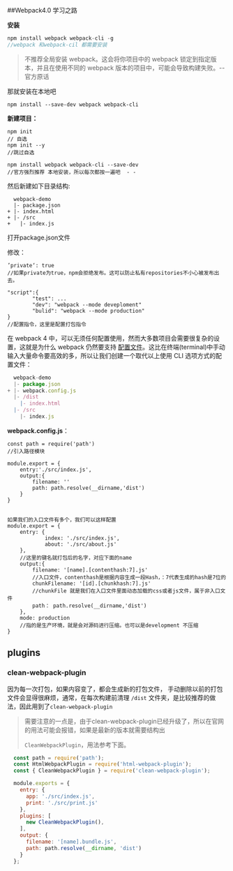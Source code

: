 ##Webpack4.0 学习之路

**安装**

```js
npm install webpack webpack-cli -g
//webpack 和webpack-cil 都需要安装
```

> 不推荐全局安装 webpack。这会将你项目中的 webpack 锁定到指定版本，并且在使用不同的 webpack 版本的项目中，可能会导致构建失败。-- 官方原话

那就安装在本地吧

```
npm install --save-dev webpack webpack-cli
```



**新建项目：**

```
npm init 
// 自选
npm init --y
//跳过自选

npm install webpack webpack-cli --save-dev
//官方强烈推荐 本地安装，所以每次都按一遍吧  - -
```



然后新建如下目录结构:



```
  webpack-demo
  |- package.json
+ |- index.html
+ |- /src
+   |- index.js
```





打开package.json文件

修改：

```
’private‘: true
//如果private为true，npm会拒绝发布。这可以防止私有repositories不小心被发布出去。
```

```
"script":{
		"test": ...
		"dev": "webpack --mode deveploment"
		"bulid": "webpack --mode production"
}
//配置指令，这里是配置打包指令
```





在 webpack 4 中，可以无须任何配置使用，然而大多数项目会需要很复杂的设置，这就是为什么 webpack 仍然要支持 [配置文件](https://www.webpackjs.com/concepts/configuration)。这比在终端(terminal)中手动输入大量命令要高效的多，所以让我们创建一个取代以上使用 CLI 选项方式的配置文件：

```js
  webpack-demo
  |- package.json
+ |- webpack.config.js
  |- /dist
    |- index.html
  |- /src
    |- index.js
```



**webpack.config.js**：

```
const path = require('path')
//引入路径模块

module.export = {
	entry:'./src/index.js',
	output:{
		filename: ''
		path: path.resolve(__dirname,'dist')
	}
}


如果我们的入口文件有多个，我们可以这样配置
module.export = {
	entry: {
			index: './src/index.js',
			about: './src/about.js'
	},
	//这里的键名就打包后的名字，对应下面的name
	output:{
		filename: '[name].[contenthash:7].js'
		//入口文件，contenthash是根据内容生成一段Hash，：7代表生成的hash是7位的
		chunkFilename: '[id].[chunkhash:7].js'
		//chunkFile 就是我们在入口文件里面动态加载的css或者js文件，属于非入口文件
		path： path.resolve(__dirname,'dist')
	},
	mode: production
	//指的是生产环境，就是会对源码进行压缩。也可以是development 不压缩
}
```

## plugins

### clean-webpack-plugin

因为每一次打包，如果内容变了，都会生成新的打包文件， 手动删除以前的打包文件会显得很麻烦，通常，在每次构建前清理 `/dist` 文件夹，是比较推荐的做法，因此用到了`clean-webpack-plugin`

> 需要注意的一点是，由于clean-webpack-plugin已经升级了，所以在官网的用法可能会报错，如果是最新的版本就需要结构出
>
> `CleanWebpackPlugin`，用法参考下面。

```js
  const path = require('path');
  const HtmlWebpackPlugin = require('html-webpack-plugin');
  const { CleanWebpackPlugin } = require('clean-webpack-plugin');

  module.exports = {
    entry: {
      app: './src/index.js',
      print: './src/print.js'
    },
    plugins: [
      new CleanWebpackPlugin(),
    ],
    output: {
      filename: '[name].bundle.js',
      path: path.resolve(__dirname, 'dist')
    }
  };
```

